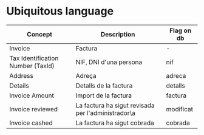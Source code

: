 # Ubiquitous language

| Concept   | Description | Flag on db |
|----------|-------------|-------------|
| Invoice |  Factura | - |
| Tax Identification Number (TaxId) | NIF, DNI d'una persona | nif |
| Address | Adreça | adreca |
| Details | Detalls de la factura | detalls |
| Invoice Amount | Import de la factura | factura |
| Invoice reviewed | La factura ha sigut revisada per l'administrador\a | modificat |
| Invoice cashed | La factura ha sigut cobrada | cobrada |
